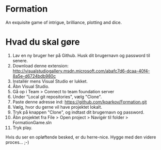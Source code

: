 Formation
=========

An exquisite game of intrigue, brilliance, plotting and dice.

Hvad du skal gøre
=================

1. Lav en ny bruger her på Github. Husk dit brugernavn og password til senere.
2. Download denne extension: http://visualstudiogallery.msdn.microsoft.com/abafc7d6-dcaa-40f4-8a5e-d6724bdb980c
3. Installér mens Visual Studio er lukket.
4. Åbn Visual Studio.
5. Gå op i Team > Connect to team foundation server
6. Under "Local git repositories", vælg "Clone".
7. Paste denne adresse ind: https://github.com/kparkov/Formation.git
8. Vælg, hvor du gerne vil have projektet lokalt.
9. Tryk på knappen "Clone", og indtast dit brugernavn og password.
10. Åbn projektet fra File > Open project > Navigér til folder > FormationGame.sln
11. Tryk play.

Hvis du ser en opløftende besked, er du herre-nice. Hygge med den videre proces... ;-)
